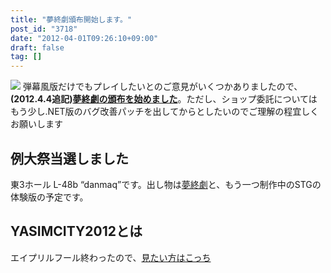 ```yaml
---
title: "夢終劇頒布開始します。"
post_id: "3718"
date: "2012-04-01T09:26:10+09:00"
draft: false
tag: []
---
```



![](!/thC/tinami.jpg) 弾幕風版だけでもプレイしたいとのご意見がいくつかありましたので、**(2012.4.4追記)[夢終劇の頒布を始めました](http://e.danmaq.com/)**。ただし、ショップ委託についてはもう少し.NET版のバグ改善パッチを出してからとしたいのでご理解の程宜しくお願いします
## 例大祭当選しました
東3ホール L-48b “danmaq”です。出し物は[夢終劇](!/thC)と、もう一つ制作中のSTGの体験版の予定です。
## YASIMCITY2012とは
エイプリルフール終わったので、[見たい方はこっち](/april-2012)
